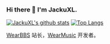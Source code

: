 ### Hi there 👋   I'm JackuXL.

[![JackuXL's github stats](https://github-readme-stats.vercel.app/api?username=JackuXL)](https://github.com/JackuXL/github-readme-stats)
[![Top Langs](https://github-readme-stats.vercel.app/api/top-langs/?username=JackuXL&layout=compact)](https://github.com/anuraghazra/github-readme-stats)

[WearBBS](https://wearbbs.cn) 站长，[WearMusic](https://wmusic.wearbbs.cn) 开发者。
